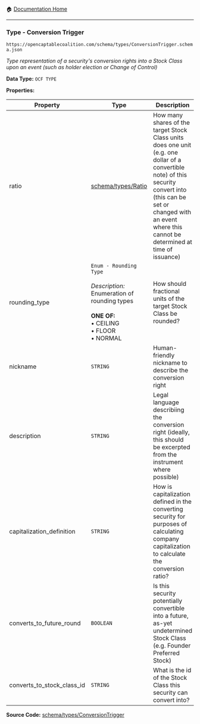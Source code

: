 :house: [Documentation Home](/README.md)

---

### Type - Conversion Trigger

`https://opencaptablecoalition.com/schema/types/ConversionTrigger.schema.json`

_Type representation of a security's conversion rights into a Stock Class upon an event (such as holder election or Change of Control)_

**Data Type:** `OCF TYPE`

**Properties:**

| Property                   | Type                                                                                                                                                       | Description                                                                                                                                                                                                                        | Required   |
| -------------------------- | ---------------------------------------------------------------------------------------------------------------------------------------------------------- | ---------------------------------------------------------------------------------------------------------------------------------------------------------------------------------------------------------------------------------- | ---------- |
| ratio                      | [schema/types/Ratio](/docs/schema/types/Ratio.md)                                                                                                          | How many shares of the target Stock Class units does one unit (e.g. one dollar of a convertible note) of this security convert into (this can be set or changed with an event where this cannot be determined at time of issuance) | -          |
| rounding_type              | `Enum - Rounding Type`</br></br>_Description:_ Enumeration of rounding types</br></br>**ONE OF:** </br>&bull; CEILING </br>&bull; FLOOR </br>&bull; NORMAL | How should fractional units of the target Stock Class be rounded?                                                                                                                                                                  | `REQUIRED` |
| nickname                   | `STRING`                                                                                                                                                   | Human-friendly nickname to describe the conversion right                                                                                                                                                                           | -          |
| description                | `STRING`                                                                                                                                                   | Legal language describiing the conversion right (ideally, this should be excerpted from the instrument where possible)                                                                                                             | `REQUIRED` |
| capitalization_definition  | `STRING`                                                                                                                                                   | How is capitalization defined in the converting security for purposes of calculating company capitalization to calculate the conversion ratio?                                                                                     | -          |
| converts_to_future_round   | `BOOLEAN`                                                                                                                                                  | Is this security potentially convertible into a future, as-yet undetermined Stock Class (e.g. Founder Preferred Stock)                                                                                                             | -          |
| converts_to_stock_class_id | `STRING`                                                                                                                                                   | What is the id of the Stock Class this security can convert into?                                                                                                                                                                  | -          |

**Source Code:** [schema/types/ConversionTrigger](/schema/types/ConversionTrigger.schema.json)

